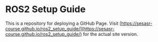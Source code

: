 # ROS2 Setup Guide

This is a repository for deploying a GitHub Page. Visit [https://sesasr-course.github.io/ros2_setup_guide/](https://sesasr-course.github.io/ros2_setup_guide/) for the actual site version.